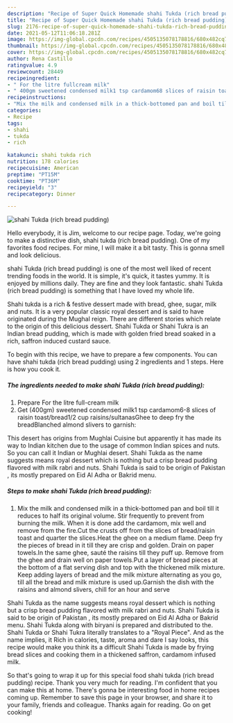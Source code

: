 ```yaml
---
description: "Recipe of Super Quick Homemade shahi Tukda (rich bread pudding)"
title: "Recipe of Super Quick Homemade shahi Tukda (rich bread pudding)"
slug: 2176-recipe-of-super-quick-homemade-shahi-tukda-rich-bread-pudding
date: 2021-05-12T11:06:18.281Z
image: https://img-global.cpcdn.com/recipes/4505135078178816/680x482cq70/shahi-tukda-rich-bread-pudding-recipe-main-photo.jpg
thumbnail: https://img-global.cpcdn.com/recipes/4505135078178816/680x482cq70/shahi-tukda-rich-bread-pudding-recipe-main-photo.jpg
cover: https://img-global.cpcdn.com/recipes/4505135078178816/680x482cq70/shahi-tukda-rich-bread-pudding-recipe-main-photo.jpg
author: Rena Castillo
ratingvalue: 4.9
reviewcount: 28449
recipeingredient:
- " For the litre fullcream milk"
- " 400gm sweetened condensed milk1 tsp cardamom68 slices of raisin toastbread12 cup raisinssultanasGhee to deep fry the breadBlanched almond slivers to garnish"
recipeinstructions:
- "Mix the milk and condensed milk in a thick-bottomed pan and boil till it reduces to half its original volume. Stir frequently to prevent from burning the milk. When it is done add the cardamom, mix well and remove from the fire.Cut the crusts off from the slices of bread/raisin toast and quarter the slices.Heat the ghee on a medium flame. Deep fry the pieces of bread in it till they are crisp and golden. Drain on paper towels.In the same ghee, sauté the raisins till they puff up. Remove from the ghee and drain well on paper towels.Put a layer of bread pieces at the bottom of a flat serving dish and top with the thickened milk mixture. Keep adding layers of bread and the milk mixture alternating as you go, till all the bread and milk mixture is used up.Garnish the dish with the raisins and almond slivers, chill for an hour and serve"
categories:
- Recipe
tags:
- shahi
- tukda
- rich

katakunci: shahi tukda rich 
nutrition: 178 calories
recipecuisine: American
preptime: "PT15M"
cooktime: "PT36M"
recipeyield: "3"
recipecategory: Dinner

---
```



![shahi Tukda (rich bread pudding)](https://img-global.cpcdn.com/recipes/4505135078178816/680x482cq70/shahi-tukda-rich-bread-pudding-recipe-main-photo.jpg)

Hello everybody, it is Jim, welcome to our recipe page. Today, we're going to make a distinctive dish, shahi tukda (rich bread pudding). One of my favorites food recipes. For mine, I will make it a bit tasty. This is gonna smell and look delicious.

shahi Tukda (rich bread pudding) is one of the most well liked of recent trending foods in the world. It is simple, it's quick, it tastes yummy. It is enjoyed by millions daily. They are fine and they look fantastic. shahi Tukda (rich bread pudding) is something that I have loved my whole life.

Shahi tukda is a rich &amp; festive dessert made with bread, ghee, sugar, milk and nuts. It is a very popular classic royal dessert and is said to have originated during the Mughal reign. There are different stories which relate to the origin of this delicious dessert. Shahi Tukda or Shahi Tukra is an Indian bread pudding, which is made with golden fried bread soaked in a rich, saffron induced custard sauce.


To begin with this recipe, we have to prepare a few components. You can have shahi tukda (rich bread pudding) using 2 ingredients and 1 steps. Here is how you cook it.

<!--inarticleads1-->

##### The ingredients needed to make shahi Tukda (rich bread pudding):

1. Prepare  For the litre full-cream milk
1. Get  (400gm) sweetened condensed milk1 tsp cardamom6-8 slices of raisin toast/bread1/2 cup raisins/sultanasGhee to deep fry the breadBlanched almond slivers to garnish:


This desert has origins from Mughlai Cuisine but apparently it has made its way to Indian kitchen due to the usage of common Indian spices and nuts. So you can call it Indian or Mughlai desert. Shahi Tukda as the name suggests means royal dessert which is nothing but a crisp bread pudding flavored with milk rabri and nuts. Shahi Tukda is said to be origin of Pakistan , its mostly prepared on Eid Al Adha or Bakrid menu. 

<!--inarticleads2-->

##### Steps to make shahi Tukda (rich bread pudding):

1. Mix the milk and condensed milk in a thick-bottomed pan and boil till it reduces to half its original volume. Stir frequently to prevent from burning the milk. When it is done add the cardamom, mix well and remove from the fire.Cut the crusts off from the slices of bread/raisin toast and quarter the slices.Heat the ghee on a medium flame. Deep fry the pieces of bread in it till they are crisp and golden. Drain on paper towels.In the same ghee, sauté the raisins till they puff up. Remove from the ghee and drain well on paper towels.Put a layer of bread pieces at the bottom of a flat serving dish and top with the thickened milk mixture. Keep adding layers of bread and the milk mixture alternating as you go, till all the bread and milk mixture is used up.Garnish the dish with the raisins and almond slivers, chill for an hour and serve


Shahi Tukda as the name suggests means royal dessert which is nothing but a crisp bread pudding flavored with milk rabri and nuts. Shahi Tukda is said to be origin of Pakistan , its mostly prepared on Eid Al Adha or Bakrid menu. Shahi Tukda along with biryani is prepared and distributed to the. Shahi Tukda or Shahi Tukra literally translates to a &#34;Royal Piece&#34;. And as the name implies, it Rich in calories, taste, aroma and dare I say looks, this recipe would make you think its a difficult Shahi Tukda is made by frying bread slices and cooking them in a thickened saffron, cardamom infused milk. 

So that's going to wrap it up for this special food shahi tukda (rich bread pudding) recipe. Thank you very much for reading. I'm confident that you can make this at home. There's gonna be interesting food in home recipes coming up. Remember to save this page in your browser, and share it to your family, friends and colleague. Thanks again for reading. Go on get cooking!
